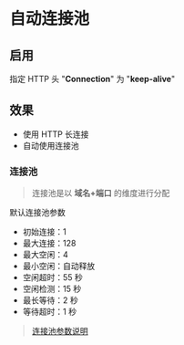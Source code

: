 # 自动连接池

## 启用

指定 HTTP 头 "**Connection**" 为 "**keep-alive**"

## 效果

* 使用 HTTP 长连接
* 自动使用连接池

### 连接池

> 连接池是以 **域名+端口** 的维度进行分配

默认连接池参数

* 初始连接：1
* 最大连接：128
* 最大空闲：4
* 最小空闲：自动释放
* 空闲超时：55 秒
* 空闲检测：15 秒
* 最长等待：2 秒
* 等待超时：1 秒

> [连接池参数说明](../../pool/options.md)
